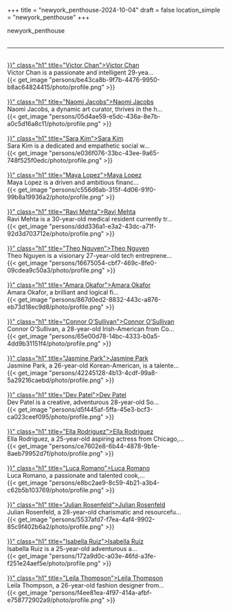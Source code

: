 +++
title = "newyork_penthouse-2024-10-04"
draft = false
location_simple = "newyork_penthouse"
+++
<div class="h1_1">newyork_penthouse</div><br>
<hr>
<br>
<a href="{{< ref "/persons/be43ca8b-9f7b-4476-9950-b8ac64824415" >}}" class="h1" title="Victor Chan">Victor Chan</a>
<div class="plain">Victor Chan is a passionate and intelligent 29-yea...</div>{{< get_image "persons/be43ca8b-9f7b-4476-9950-b8ac64824415/photo/profile.png" >}}
<br>
<br>
<a href="{{< ref "/persons/05d4ae59-e5dc-436a-8e7b-a0c5d16a8c11" >}}" class="h1" title="Naomi Jacobs">Naomi Jacobs</a>
<div class="plain">Naomi Jacobs, a dynamic art curator, thrives in the h...</div>{{< get_image "persons/05d4ae59-e5dc-436a-8e7b-a0c5d16a8c11/photo/profile.png" >}}
<br>
<br>
<a href="{{< ref "/persons/e036f076-33bc-43ee-9a65-748f525f0edc" >}}" class="h1" title="Sara Kim">Sara Kim</a>
<div class="plain">Sara Kim is a dedicated and empathetic social w...</div>{{< get_image "persons/e036f076-33bc-43ee-9a65-748f525f0edc/photo/profile.png" >}}
<br>
<br>
<a href="{{< ref "/persons/c556d6ab-315f-4d06-91f0-99b8a19936a2" >}}" class="h1" title="Maya Lopez">Maya Lopez</a>
<div class="plain">Maya Lopez is a driven and ambitious financ...</div>{{< get_image "persons/c556d6ab-315f-4d06-91f0-99b8a19936a2/photo/profile.png" >}}
<br>
<br>
<a href="{{< ref "/persons/ddd336a1-e3a2-43dc-a71f-92d3d703712e" >}}" class="h1" title="Ravi Mehta">Ravi Mehta</a>
<div class="plain">Ravi Mehta is a 30-year-old medical resident currently tr...</div>{{< get_image "persons/ddd336a1-e3a2-43dc-a71f-92d3d703712e/photo/profile.png" >}}
<br>
<br>
<a href="{{< ref "/persons/16675054-cbf7-469c-8fe0-09cdea9c50a3" >}}" class="h1" title="Theo Nguyen">Theo Nguyen</a>
<div class="plain">Theo Nguyen is a visionary 27-year-old tech entreprene...</div>{{< get_image "persons/16675054-cbf7-469c-8fe0-09cdea9c50a3/photo/profile.png" >}}
<br>
<br>
<a href="{{< ref "/persons/867d0ed2-8832-443c-a876-eb73d18ec9d8" >}}" class="h1" title="Amara Okafor">Amara Okafor</a>
<div class="plain">Amara Okafor, a brilliant and logical fi...</div>{{< get_image "persons/867d0ed2-8832-443c-a876-eb73d18ec9d8/photo/profile.png" >}}
<br>
<br>
<a href="{{< ref "/persons/65e00d78-14bc-4333-b0a5-4dd9b31151f4" >}}" class="h1" title="Connor O’Sullivan">Connor O’Sullivan</a>
<div class="plain">Connor O'Sullivan, a 28-year-old Irish-American from Co...</div>{{< get_image "persons/65e00d78-14bc-4333-b0a5-4dd9b31151f4/photo/profile.png" >}}
<br>
<br>
<a href="{{< ref "/persons/42245128-4b13-4cdf-99a8-5a29216caebd" >}}" class="h1" title="Jasmine Park">Jasmine Park</a>
<div class="plain">Jasmine Park, a 26-year-old Korean-American, is a talente...</div>{{< get_image "persons/42245128-4b13-4cdf-99a8-5a29216caebd/photo/profile.png" >}}
<br>
<br>
<a href="{{< ref "/persons/d5f445af-5ffa-45e3-bcf3-ca023ceef095" >}}" class="h1" title="Dev Patel">Dev Patel</a>
<div class="plain">Dev Patel is a creative, adventurous 28-year-old So...</div>{{< get_image "persons/d5f445af-5ffa-45e3-bcf3-ca023ceef095/photo/profile.png" >}}
<br>
<br>
<a href="{{< ref "/persons/ce7602e8-6b44-4878-9b1e-8aeb79952d7f" >}}" class="h1" title="Ella Rodriguez">Ella Rodriguez</a>
<div class="plain">Ella Rodriguez, a 25-year-old aspiring actress from Chicago,...</div>{{< get_image "persons/ce7602e8-6b44-4878-9b1e-8aeb79952d7f/photo/profile.png" >}}
<br>
<br>
<a href="{{< ref "/persons/e8bc2ae9-8c59-4b21-a3b4-c62b5b103769" >}}" class="h1" title="Luca Romano">Luca Romano</a>
<div class="plain">Luca Romano, a passionate and talented cook,...</div>{{< get_image "persons/e8bc2ae9-8c59-4b21-a3b4-c62b5b103769/photo/profile.png" >}}
<br>
<br>
<a href="{{< ref "/persons/5537afd7-f7ea-4af4-9902-85c9f402b6a2" >}}" class="h1" title="Julian Rosenfeld">Julian Rosenfeld</a>
<div class="plain">Julian Rosenfeld, a 28-year-old charismatic and resourcefu...</div>{{< get_image "persons/5537afd7-f7ea-4af4-9902-85c9f402b6a2/photo/profile.png" >}}
<br>
<br>
<a href="{{< ref "/persons/172a9d0c-a03e-46fd-a3fe-f251e24aef5e" >}}" class="h1" title="Isabella Ruiz">Isabella Ruiz</a>
<div class="plain">Isabella Ruiz is a 25-year-old adventurous a...</div>{{< get_image "persons/172a9d0c-a03e-46fd-a3fe-f251e24aef5e/photo/profile.png" >}}
<br>
<br>
<a href="{{< ref "/persons/f4ee81ea-4f97-414a-afbf-e758772902a9" >}}" class="h1" title="Leila Thompson">Leila Thompson</a>
<div class="plain">Leila Thompson, a 26-year-old fashion designer from...</div>{{< get_image "persons/f4ee81ea-4f97-414a-afbf-e758772902a9/photo/profile.png" >}}
<br>
<br>
